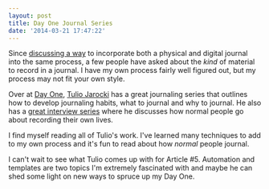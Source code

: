 ```yaml
---
layout: post
title: Day One Journal Series
date: '2014-03-21 17:47:22'
---
```


<p>Since <a href="http://www.thenewsprint.co//the-hybrid-journal">discussing a way</a> to incorporate both a physical and digital journal into the same process, a few people have asked about the <em>kind</em> of material to record in a journal. I have my own process fairly well figured out, but my process may not fit your own style. </p>

<p>Over at <a href="http://dayoneapp.com">Day One</a>, <a href="https://twitter.com/tuliojarocki">Tulio Jarocki</a> has a great journaling series that outlines how to develop journaling habits, what to journal and why to journal. He also has a <a href="http://dayoneapp.com/2014/03/the-way-i-journal-chris-bowler/">great interview series</a> where he discusses how normal people go about recording their own lives. </p>

<p>I find myself reading all of Tulio's work. I've learned many techniques to add to my own process and it's fun to read about how <em>normal</em> people journal.</p>

<p>I can't wait to see what Tulio comes up with for Article #5. Automation and templates are two topics I'm extremely fascinated with and maybe he can shed some light on new ways to spruce up my Day One.</p>